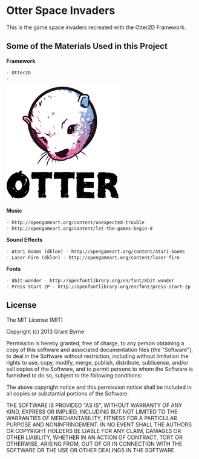 Otter Space Invaders
====================

This is the game space invaders recreated with the Otter2D Framework.

Some of the Materials Used in this Project
------------------------------------------

**Framework**

	- Otter2D
	- 
![Otter2d Logo](./Images/otterlogo.png)

**Music**

	- http://opengameart.org/content/unexpected-trouble
	- http://opengameart.org/content/let-the-games-begin-0
	
**Sound Effects**

	- Atari Booms (dklon) - http://opengameart.org/content/atari-booms
	- Laser-Fire (dklon) - http://opengameart.org/content/laser-fire
	
**Fonts**

	- 8bit-wonder - http://openfontlibrary.org/en/font/8bit-wonder
	- Press Start 2P - http://openfontlibrary.org/en/font/press-start-2p

License
-------

The MIT License (MIT)

Copyright (c) 2013 Grant Byrne

Permission is hereby granted, free of charge, to any person obtaining a copy of
this software and associated documentation files (the "Software"), to deal in
the Software without restriction, including without limitation the rights to
use, copy, modify, merge, publish, distribute, sublicense, and/or sell copies of
the Software, and to permit persons to whom the Software is furnished to do so,
subject to the following conditions:

The above copyright notice and this permission notice shall be included in all
copies or substantial portions of the Software.

THE SOFTWARE IS PROVIDED "AS IS", WITHOUT WARRANTY OF ANY KIND, EXPRESS OR
IMPLIED, INCLUDING BUT NOT LIMITED TO THE WARRANTIES OF MERCHANTABILITY, FITNESS
FOR A PARTICULAR PURPOSE AND NONINFRINGEMENT. IN NO EVENT SHALL THE AUTHORS OR
COPYRIGHT HOLDERS BE LIABLE FOR ANY CLAIM, DAMAGES OR OTHER LIABILITY, WHETHER
IN AN ACTION OF CONTRACT, TORT OR OTHERWISE, ARISING FROM, OUT OF OR IN
CONNECTION WITH THE SOFTWARE OR THE USE OR OTHER DEALINGS IN THE SOFTWARE.
